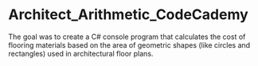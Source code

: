 # Architect_Arithmetic_CodeCademy
The goal was to create a C# console program that calculates the cost of flooring materials based on the area of geometric shapes (like circles and rectangles) used in architectural floor plans.
